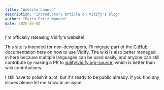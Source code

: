 ```yaml
---
title: "Website Launch"
description: "Introductory article on Vidify's blog"
author: "Mario Ortiz Manero"
date: 2020-04-02
---
```


I'm officially releasing Vidify's website!

This site is intended for non-developers, I'll migrate part of the
[GitHub](https://github.com/vidify/vidify) documentation here on how to use
Vidify. The wiki is also better managed in here because multiple languages can
be used easily, and anyone can still contribute by making a PR to
[vidify/vidify.org-source](https://github.com/vidify/vidify.org-source), which
is better than wiki contributions.

I still have to polish it a lot, but it's ready to be public already. If you
find any issues please let me know in an issue.